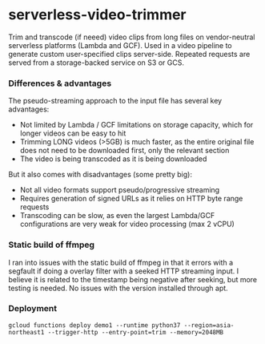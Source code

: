 # serverless-video-trimmer

Trim and transcode (if neeed) video clips from long files on vendor-neutral serverless platforms (Lambda and GCF). Used in a video pipeline to generate custom user-specified clips server-side. Repeated requests are served from a storage-backed service on S3 or GCS.

### Differences & advantages
The pseudo-streaming approach to the input file has several key advantages:
- Not limited by Lambda / GCF limitations on storage capacity, which for longer videos can be easy to hit
- Trimming LONG videos (>5GB) is much faster, as the entire original file does not need to be downloaded first, only the relevant section
- The video is being transcoded as it is being downloaded

But it also comes with disadvantages (some pretty big):
- Not all video formats support pseudo/progressive streaming
- Requires generation of signed URLs as it relies on HTTP byte range requests
- Transcoding can be slow, as even the largest Lambda/GCF configurations are very weak for video processing (max 2 vCPU)


### Static build of ffmpeg
I ran into issues with the static build of ffmpeg in that it errors with a segfault if doing a overlay filter with a seeked HTTP streaming input. I believe it is related to the timestamp being negative after seeking, but more testing is needed. No issues with the version installed through apt.


### Deployment
`gcloud functions deploy demo1 --runtime python37 --region=asia-northeast1 --trigger-http --entry-point=trim --memory=2048MB`

